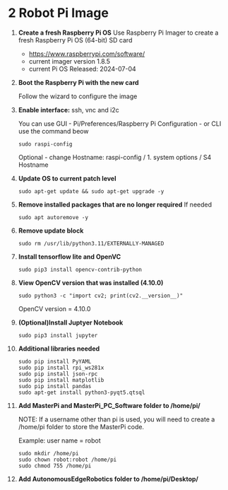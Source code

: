 # **2 Robot Pi Image**

1. **Create a fresh Raspberry Pi OS**
  Use Raspberry Pi Imager to create a fresh Raspberry Pi OS (64-bit) SD card
   - https://www.raspberrypi.com/software/
   - current imager version 1.8.5
   - current Pi OS Released: 2024-07-04
  
1. **Boot the Raspberry Pi with the new card**
   
   Follow the wizard to configure the image

1. **Enable interface:** ssh, vnc and i2c
   
    You can use GUI - Pi/Preferences/Raspberry Pi Configuration - or CLI use the command beow
    ~~~
    sudo raspi-config
    ~~~
    Optional - change Hostname: raspi-config / 1. system options / S4 Hostname 

1. **Update OS to current patch level**

    ~~~
    sudo apt-get update && sudo apt-get upgrade -y
    ~~~
    
1. **Remove installed packages that are no longer required** If needed

    ~~~
    sudo apt autoremove -y
    ~~~
    
1. **Remove update block**

    ~~~
    sudo rm /usr/lib/python3.11/EXTERNALLY-MANAGED
    ~~~

    
1. **Install tensorflow lite and OpenVC**

    ~~~
    sudo pip3 install opencv-contrib-python
    ~~~

1. **View OpenCV version that was installed (4.10.0)**

    ~~~
    sudo python3 -c "import cv2; print(cv2.__version__)"
    ~~~
    OpenCV version = 4.10.0

1. **(Optional)Install Juptyer Notebook**

    ~~~
    sudo pip3 install jupyter
    ~~~

1. **Additional libraries needed**

    ~~~
    sudo pip install PyYAML
    sudo pip install rpi_ws281x
    sudo pip install json-rpc
    sudo pip install matplotlib
    sudo pip install pandas
    sudo apt-get install python3-pyqt5.qtsql
    ~~~

1. **Add MasterPi and MasterPi_PC_Software folder to /home/pi/**
   
   NOTE: If a username other than pi is used, you will need to create a /home/pi folder to store the MasterPi code.
   
   Example: user name = robot
   ~~~
   sudo mkdir /home/pi
   sudo chown robot:robot /home/pi
   sudo chmod 755 /home/pi
   ~~~


1. **Add AutonomousEdgeRobotics folder to /home/pi/Desktop/**


